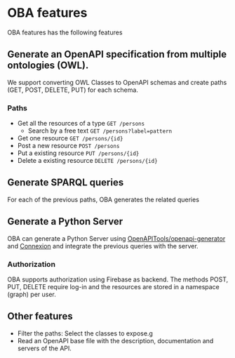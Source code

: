 # OBA features

OBA features has the following features

##  Generate an OpenAPI specification from multiple ontologies (OWL).

We support converting OWL Classes to OpenAPI schemas and create paths (GET, POST, DELETE, PUT) for each schema.

### Paths

- Get all the resources of a type `GET /persons`
    - Search by a free text `GET /persons?label=pattern`
- Get one resource `GET /persons/{id}`
- Post a new resource `POST /persons`
- Put a existing resource `PUT /persons/{id}`
- Delete a existing resource `DELETE /persons/{id}`



## Generate SPARQL queries

For each of the previous paths, OBA generates the related queries


## Generate a Python Server

OBA can generate a Python Server using [OpenAPITools/openapi-generator](https://github.com/OpenAPITools/openapi-generator) and [Connexion](https://github.com/zalando/connexion) and integrate the previous queries with the server.


### Authorization

OBA supports authorization using Firebase as backend. 
The methods POST, PUT, DELETE require log-in and the resources are stored in a namespace (graph) per user.

## Other features

- Filter the paths: Select the classes to expose.g
- Read an OpenAPI base file with the description, documentation and servers of the API.